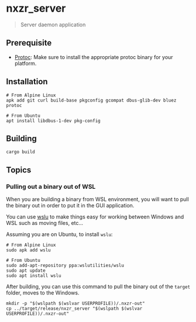 # nxzr_server

> Server daemon application

## Prerequisite

- [Protoc](https://github.com/protocolbuffers/protobuf): Make sure to install the appropriate protoc binary for your platform.

## Installation

```shell
# From Alpine Linux
apk add git curl build-base pkgconfig gcompat dbus-glib-dev bluez protoc

# From Ubuntu
apt install libdbus-1-dev pkg-config
```

## Building

```shell
cargo build
```

## Topics

### Pulling out a binary out of WSL

When you are building a binary from WSL environment, you will want to pull the binary out in order to put it in the GUI application.

You can use [wslu](https://wslutiliti.es/) to make things easy for working between Windows and WSL such as moving files, etc...

Assuming you are on Ubuntu, to install `wslu`:

```shell
# From Alpine Linux
sudo apk add wslu

# From Ubuntu
sudo add-apt-repository ppa:wslutilities/wslu
sudo apt update
sudo apt install wslu
```

After building, you can use this command to pull the binary out of the `target` folder, moves to the Windows.

```shell
mkdir -p "$(wslpath $(wslvar USERPROFILE))/.nxzr-out"
cp ../target/release/nxzr_server "$(wslpath $(wslvar USERPROFILE))/.nxzr-out"
```
